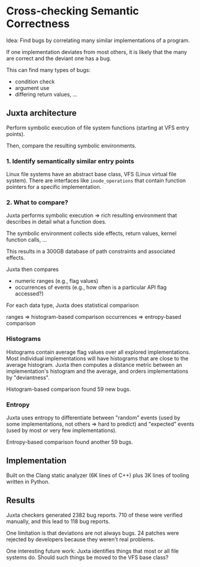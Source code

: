 Cross-checking Semantic Correctness
===================================

Idea: Find bugs by correlating many similar implementations of a program.

If one implementation deviates from most others, it is likely that the many are
correct and the deviant one has a bug.

This can find many types of bugs:

- condition check
- argument use
- differing return values, ...


Juxta architecture
------------------

Perform symbolic execution of file system functions (starting at VFS entry
points).

Then, compare the resulting symbolic environments.

### 1. Identify semantically similar entry points

Linux file systems have an abstract base class, VFS (Linux virtual file system).
There are interfaces like `inode_operations` that contain function pointers for
a specific implementation.

### 2. What to compare?

Juxta performs symbolic execution => rich resulting environment that describes
in detail what a function does.

The symbolic environment collects side effects, return values, kernel function
calls, ...

This results in a 300GB database of path constraints and associated effects.


Juxta then compares

- numeric ranges (e.g., flag values)
- occurrences of events (e.g., how often is a particular API flag accessed?)

For each data type, Juxta does statistical comparison

ranges => histogram-based comparison
occurrences => entropy-based comparison

### Histograms

Histograms contain average flag values over all explored implementations. Most
individual implementations will have histograms that are close to the average
histogram. Juxta then computes a distance metric between an implementation's
histogram and the average, and orders implementations by "deviantness".

Histogram-based comparison found 59 new bugs.

### Entropy

Juxta uses entropy to differentiate between "random" events (used by some
implementations, not others => hard to predict) and "expected" events (used by
most or very few implementations).

Entropy-based comparison found another 59 bugs.


Implementation
--------------

Built on the Clang static analyzer (6K lines of C++) plus 3K lines of tooling
written in Python.


Results
-------

Juxta checkers generated 2382 bug reports. 710 of these were verified manually,
and this lead to 118 bug reports.

One limitation is that deviations are not always bugs. 24 patches were rejected
by developers because they weren't real problems.

One interesting future work: Juxta identifies things that most or all file
systems do. Should such things be moved to the VFS base class?
